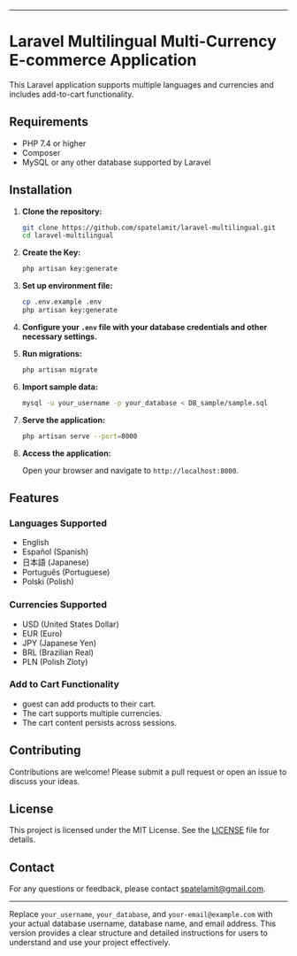 
---

# Laravel Multilingual Multi-Currency E-commerce Application

This Laravel application supports multiple languages and currencies and includes add-to-cart functionality.

## Requirements

- PHP 7.4 or higher
- Composer
- MySQL or any other database supported by Laravel

## Installation

1. **Clone the repository:**

   ```sh
   git clone https://github.com/spatelamit/laravel-multilingual.git
   cd laravel-multilingual
   ```

2. **Create the Key:**

   ```sh
   php artisan key:generate

   ```

3. **Set up environment file:**

   ```sh
   cp .env.example .env
   php artisan key:generate
   ```

4. **Configure your `.env` file with your database credentials and other necessary settings.**

5. **Run migrations:**

   ```sh
   php artisan migrate
   ```

6. **Import sample data:**

   ```sh
   mysql -u your_username -p your_database < DB_sample/sample.sql
   ```

7. **Serve the application:**

   ```sh
   php artisan serve --port=8000
   ```

8. **Access the application:**

   Open your browser and navigate to `http://localhost:8000`.

## Features

### Languages Supported

- English
- Español (Spanish)
- 日本語 (Japanese)
- Português (Portuguese)
- Polski (Polish)

### Currencies Supported

- USD (United States Dollar)
- EUR (Euro)
- JPY (Japanese Yen)
- BRL (Brazilian Real)
- PLN (Polish Zloty)

### Add to Cart Functionality

- guest can add products to their cart.
- The cart supports multiple currencies.
- The cart content persists across sessions.

## Contributing

Contributions are welcome! Please submit a pull request or open an issue to discuss your ideas.

## License

This project is licensed under the MIT License. See the [LICENSE](LICENSE) file for details.

## Contact

For any questions or feedback, please contact [spatelamit@gmail.com](mailto:spatelamit@gmail.com).

---

Replace `your_username`, `your_database`, and `your-email@example.com` with your actual database username, database name, and email address. This version provides a clear structure and detailed instructions for users to understand and use your project effectively.